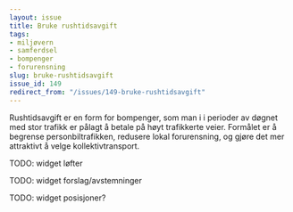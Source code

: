 ```yaml
---
layout: issue
title: Bruke rushtidsavgift
tags:
- miljøvern
- samferdsel
- bompenger
- forurensning
slug: bruke-rushtidsavgift
issue_id: 149
redirect_from: "/issues/149-bruke-rushtidsavgift"
---
```


Rushtidsavgift er en form for bompenger, som man i i perioder av døgnet med stor trafikk er pålagt å betale på høyt trafikkerte veier. Formålet er å begrense personbiltrafikken, redusere lokal forurensning, og gjøre det mer attraktivt å velge kollektivtransport.

TODO: widget løfter

TODO: widget forslag/avstemninger

TODO: widget posisjoner?

